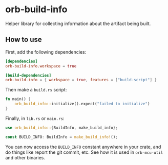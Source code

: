 # orb-build-info

Helper library for collecting information about the artifact
being built.

## How to use

First, add the following dependencies:
```toml
[dependencies]
orb-build-info.workspace = true

[build-dependencies]
orb-build-info = { workspace = true, features = ["build-script"] }
```

Then make a `build.rs` script:
```rust
fn main() {
    orb_build_info::initialize().expect("failed to initialize")
}
```

Finally, in `lib.rs` or `main.rs`:

```rust
use orb_build_info::{BuildInfo, make_build_info};

const BUILD_INFO: BuildInfo = make_build_info!();
```

You can now access the `BUILD_INFO` constant anywhere in your crate, and do things
like report the git commit, etc. See how it is used in `orb-mcu-util` and other
binaries.
